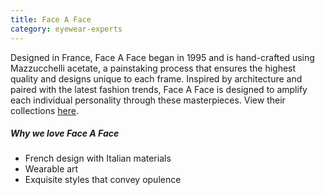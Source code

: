 ```yaml
---
title: Face A Face
category: eyewear-experts
---
```


<div class="employee-heading">
Designed in France, Face A Face began in 1995 and is hand-crafted using Mazzucchelli acetate, a painstaking process that ensures the highest quality and designs unique to each frame. Inspired by architecture and paired with the latest fashion trends, Face A Face is designed to amplify each individual personality through these masterpieces. View their collections <a href="http://www.faceaface-paris.com/?lang=en">here</a>.
</div>

##### Why we love Face A Face

- French design with Italian materials
- Wearable art
- Exquisite styles that convey opulence
